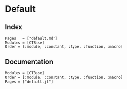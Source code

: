 # Default

## Index

```@index
Pages   = ["default.md"]
Modules = [CTBase]
Order = [:module, :constant, :type, :function, :macro]
```

## Documentation

```@autodocs
Modules = [CTBase]
Order = [:module, :constant, :type, :function, :macro]
Pages = ["default.jl"]
```